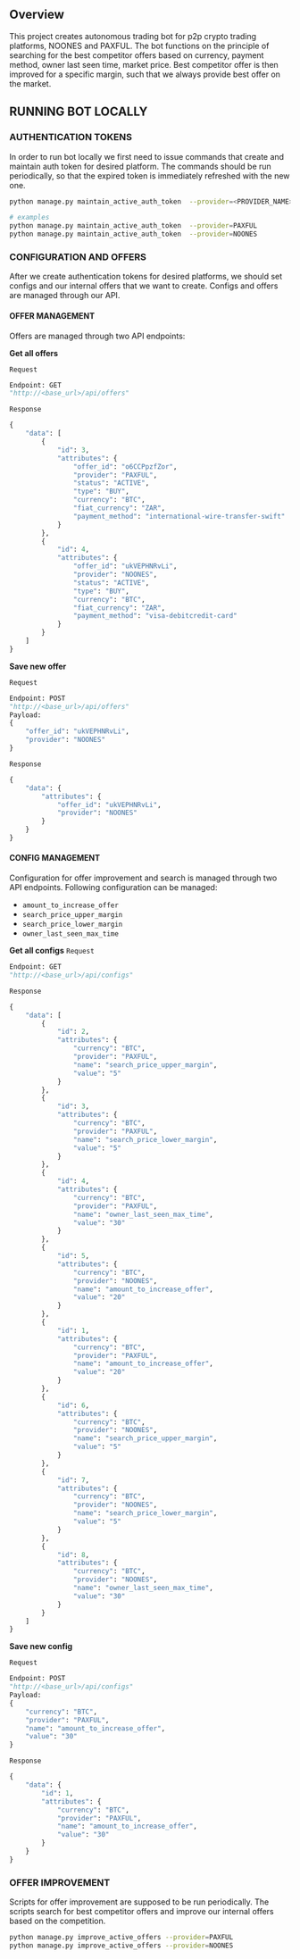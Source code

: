 ## Overview

This project creates autonomous trading bot for p2p crypto trading platforms, NOONES and PAXFUL.
The bot functions on the principle of searching for the best competitor offers based on currency, payment method, owner
last seen time, market price.
Best competitor offer is then improved for a specific margin, such that we always provide best offer on the market.

## RUNNING BOT LOCALLY

### AUTHENTICATION TOKENS

In order to run bot locally we first need to issue commands that create and maintain auth token for desired platform.
The commands should be run periodically, so that the expired token is immediately refreshed with the new one.

```bash
python manage.py maintain_active_auth_token  --provider=<PROVIDER_NAME>

# examples
python manage.py maintain_active_auth_token  --provider=PAXFUL
python manage.py maintain_active_auth_token  --provider=NOONES
```

### CONFIGURATION AND OFFERS

After we create authentication tokens for desired platforms, we should set configs and our internal offers that we want
to create. Configs and offers are managed through our API.

#### OFFER MANAGEMENT

Offers are managed through two API endpoints:

**Get all offers**

`Request`

```python
Endpoint: GET
"http://<base_url>/api/offers"
```

`Response`

```python
{
    "data": [
        {
            "id": 3,
            "attributes": {
                "offer_id": "o6CCPpzfZor",
                "provider": "PAXFUL",
                "status": "ACTIVE",
                "type": "BUY",
                "currency": "BTC",
                "fiat_currency": "ZAR",
                "payment_method": "international-wire-transfer-swift"
            }
        },
        {
            "id": 4,
            "attributes": {
                "offer_id": "ukVEPHNRvLi",
                "provider": "NOONES",
                "status": "ACTIVE",
                "type": "BUY",
                "currency": "BTC",
                "fiat_currency": "ZAR",
                "payment_method": "visa-debitcredit-card"
            }
        }
    ]
}
```

**Save new offer**

`Request`

```python
Endpoint: POST
"http://<base_url>/api/offers"
Payload:
{
    "offer_id": "ukVEPHNRvLi",
    "provider": "NOONES"
}
```

`Response`

```python
{
    "data": {
        "attributes": {
            "offer_id": "ukVEPHNRvLi",
            "provider": "NOONES"
        }
    }
}
```

#### CONFIG MANAGEMENT

Configuration for offer improvement and search is managed through two API endpoints.
Following configuration can be managed:

- `amount_to_increase_offer`
- `search_price_upper_margin`
- `search_price_lower_margin`
- `owner_last_seen_max_time`

**Get all configs**
`Request`

```python
Endpoint: GET
"http://<base_url>/api/configs"
```

`Response`

```python
{
    "data": [
        {
            "id": 2,
            "attributes": {
                "currency": "BTC",
                "provider": "PAXFUL",
                "name": "search_price_upper_margin",
                "value": "5"
            }
        },
        {
            "id": 3,
            "attributes": {
                "currency": "BTC",
                "provider": "PAXFUL",
                "name": "search_price_lower_margin",
                "value": "5"
            }
        },
        {
            "id": 4,
            "attributes": {
                "currency": "BTC",
                "provider": "PAXFUL",
                "name": "owner_last_seen_max_time",
                "value": "30"
            }
        },
        {
            "id": 5,
            "attributes": {
                "currency": "BTC",
                "provider": "NOONES",
                "name": "amount_to_increase_offer",
                "value": "20"
            }
        },
        {
            "id": 1,
            "attributes": {
                "currency": "BTC",
                "provider": "PAXFUL",
                "name": "amount_to_increase_offer",
                "value": "20"
            }
        },
        {
            "id": 6,
            "attributes": {
                "currency": "BTC",
                "provider": "NOONES",
                "name": "search_price_upper_margin",
                "value": "5"
            }
        },
        {
            "id": 7,
            "attributes": {
                "currency": "BTC",
                "provider": "NOONES",
                "name": "search_price_lower_margin",
                "value": "5"
            }
        },
        {
            "id": 8,
            "attributes": {
                "currency": "BTC",
                "provider": "NOONES",
                "name": "owner_last_seen_max_time",
                "value": "30"
            }
        }
    ]
}
```

**Save new config**

`Request`

```python
Endpoint: POST
"http://<base_url>/api/configs"
Payload:
{
    "currency": "BTC",
    "provider": "PAXFUL",
    "name": "amount_to_increase_offer",
    "value": "30"
}
```

`Response`

```python
{
    "data": {
        "id": 1,
        "attributes": {
            "currency": "BTC",
            "provider": "PAXFUL",
            "name": "amount_to_increase_offer",
            "value": "30"
        }
    }
}
```

### OFFER IMPROVEMENT

Scripts for offer improvement are supposed to be run periodically. The scripts search for best competitor offers and
improve
our internal offers based on the competition.

```bash
python manage.py improve_active_offers --provider=PAXFUL
python manage.py improve_active_offers --provider=NOONES
```